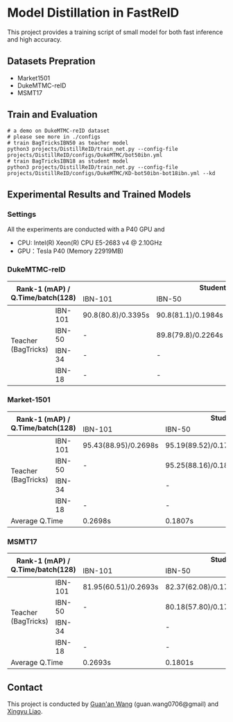 # Model Distillation in FastReID

This project provides a training script of small model
for both fast inference and high accuracy.

## Datasets Prepration

- Market1501
- DukeMTMC-reID
- MSMT17

## Train and Evaluation

```shell script
# a demo on DukeMTMC-reID dataset
# please see more in ./configs
# train BagTricksIBN50 as teacher model
python3 projects/DistillReID/train_net.py --config-file projects/DistillReID/configs/DukeMTMC/bot50ibn.yml 
# train BagTricksIBN18 as student model 
python3 projects/DistillReID/train_net.py --config-file projects/DistillReID/configs/DukeMTMC/KD-bot50ibn-bot18ibn.yml --kd
```

## Experimental Results and Trained Models

### Settings

All the experiments are conducted with a P40 GPU and

- CPU: Intel(R) Xeon(R) CPU E5-2683 v4 @ 2.10GHz
- GPU：Tesla P40 (Memory 22919MB)

### DukeMTMC-reID

<table><thead><tr><th colspan="2" rowspan="2">Rank-1 (mAP) / <br>Q.Time/batch(128)</th><th colspan="4">Student (BagTricks)</th></tr><tr><td>IBN-101</td><td>IBN-50</td><td>IBN-34</td><td>IBN-18</td></tr></thead><tbody><tr><td rowspan="4">Teacher<br>(BagTricks)</td><td>IBN-101</td><td>90.8(80.8)/0.3395s</td><td>90.8(81.1)/0.1984s</td><td>89.63(78.9)/0.1760s</td><td>86.96(75.75)/0.0854s</td></tr><tr><td>IBN-50</td><td>-</td><td>89.8(79.8)/0.2264s</td><td>88.82(78.9)/0.1761s</td><td>87.75(76.18)/0.0838s</td></tr><tr><td>IBN-34</td><td>-</td><td>-</td><td>88.64(76.4)/0.1766s</td><td>87.43(75.66)/0.0845s</td></tr><tr><td>IBN-18</td><td>-</td><td>-</td><td>-</td><td>85.50(71.60)/0.9178s</td></tr></tbody></table>

### Market-1501

<table><thead><tr><th colspan="2" rowspan="2">Rank-1 (mAP) / <br>Q.Time/batch(128)</th><th colspan="4">Student (BagTricks)</th></tr><tr><td>IBN-101</td><td>IBN-50</td><td>IBN-34</td><td>IBN-18</td></tr></thead><tbody><tr><td rowspan="4">Teacher<br>(BagTricks)</td><td>IBN-101</td><td>95.43(88.95)/0.2698s</td><td>95.19(89.52)/0.1791s</td><td>94.51(87.82)/0.0869s</td><td>93.85(85.77)/0.0612s</td></tr><tr><td>IBN-50</td><td>-</td><td>95.25(88.16)/0.1823s</td><td>95.13(87.28)/0.0863s</td><td>94.18(85.81)/0.0614s</td></tr><tr><td>IBN-34</td><td></td><td>-</td><td>94.63(84.91)/0.0860s</td><td>93.71(85.20)/0.0620s</td></tr><tr><td>IBN-18</td><td>-</td><td>-</td><td>-</td><td>92.87(81.22)/0.0615s</td></tr><tr><td colspan="2">Average Q.Time</td><td>0.2698s</td><td>0.1807s</td><td>0.0864s</td><td>0.0616s</td></tr></tbody></table>

### MSMT17

<table><thead><tr><th colspan="2" rowspan="2">Rank-1 (mAP) / <br>Q.Time/batch(128)</th><th colspan="4">Student (BagTricks)</th></tr><tr><td>IBN-101</td><td>IBN-50</td><td>IBN-34</td><td>IBN-18</td></tr></thead><tbody><tr><td rowspan="4">Teacher<br>(BagTricks)</td><td>IBN-101</td><td>81.95(60.51)/0.2693s</td><td>82.37(62.08)/0.1792s</td><td>81.07(58.56)/0.0872s</td><td>77.77(52.77)/0.0610s</td></tr><tr><td>IBN-50</td><td>-</td><td>80.18(57.80)/0.1789s</td><td>81.28(58.27)/0.0863s</td><td>78.11(53.10)/0.0623s</td></tr><tr><td>IBN-34</td><td></td><td>-</td><td>78.27(53.41)/0.0873s</td><td>77.65(52.82)/0.0615s</td></tr><tr><td>IBN-18</td><td>-</td><td>-</td><td>-</td><td>74.11(47.26)/0.0621s</td></tr><tr><td colspan="2">Average Q.Time</td><td>0.2693s</td><td>0.1801s</td><td>0.0868s</td><td>0.0617s</td></tr></tbody></table>

## Contact

This project is conducted by [Guan'an Wang](https://wangguanan.github.io/) (guan.wang0706@gmail)
and [Xingyu Liao](https://github.com/L1aoXingyu).


